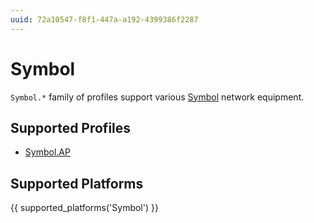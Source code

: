 ```yaml
---
uuid: 72a10547-f8f1-447a-a192-4399386f2287
---
```

# Symbol

`Symbol.*` family of profiles support various [Symbol](http://www.symbol.com)
network equipment.

## Supported Profiles

- [Symbol.AP](Symbol.AP.md)

## Supported Platforms

{{ supported_platforms('Symbol') }}
